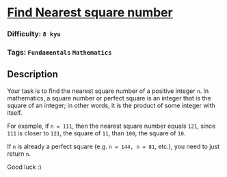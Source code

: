 # [Find Nearest square number](https://www.codewars.com/kata/5a805d8cafa10f8b930005ba)

### Difficulty: `8 kyu`

### Tags: `Fundamentals` `Mathematics`

## Description

Your task is to find the nearest square number of a positive integer `n`. In mathematics, a square number or perfect square is an integer that is the square of an integer; in other words, it is the product of some integer with itself.

For example, if `n = 111`, then the nearest square number equals `121`, since `111` is closer to `121`, the square of `11`, than `100`, the square of `10`.

If `n` is already a perfect square (e.g. `n = 144, n = 81`, etc.), you need to just return `n`.

Good luck :)

